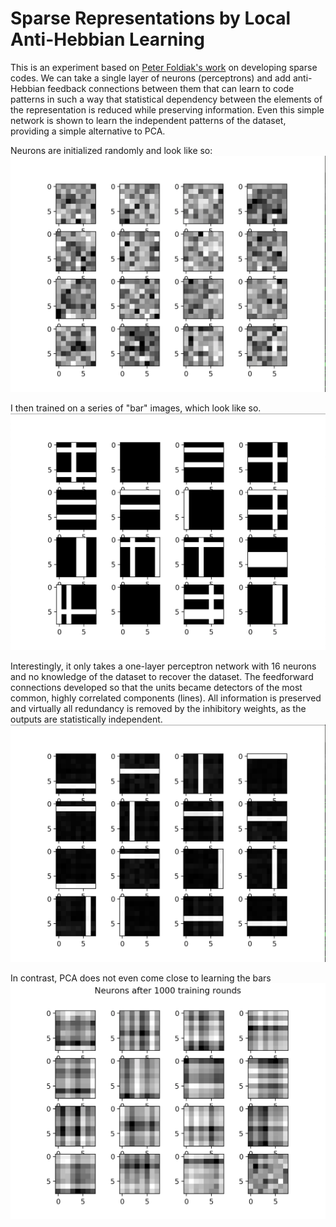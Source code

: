# Sparse Representations by Local Anti-Hebbian Learning
This is an experiment based on [Peter Foldiak's work](https://redwood.berkeley.edu/wp-content/uploads/2018/08/foldiak90.pdf) on developing sparse codes. We can take a single layer of neurons (perceptrons) and add anti-Hebbian feedback connections between them that can learn to code patterns in such a way that statistical dependency between the elements of the representation is reduced while preserving information. Even this simple network is shown to learn the independent patterns of the dataset, providing a simple alternative to PCA.

Neurons are initialized randomly and look like so:
![Before](img/before.png)

I then trained on a series of "bar" images, which look like so.
![Data](img/data.png)

Interestingly, it only takes a one-layer perceptron network with 16 neurons and no knowledge of the dataset to recover the dataset. The feedforward connections developed so that the units became detectors of the most common, highly correlated components (lines). All information is preserved and virtually all redundancy is removed by the inhibitory weights, as the outputs are statistically independent.
![After](img/after.png)

In contrast, PCA does not even come close to learning the bars
![PCA](img/pca.png)
